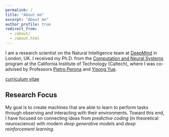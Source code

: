 ```yaml
---
permalink: /
title: "About me"
excerpt: "About me"
author_profile: true
redirect_from:
  - /about/
  - /about.html
---
```


I am a research scientist on the Natural Intelligence team at [DeepMind](https://www.deepmind.com) in London, UK. I received my Ph.D. from the [Computation and Neural Systems](https://www.bbe.caltech.edu/academics/cns) program at the California Institute of Technology (Caltech), where I was co-advised by Professors [Pietro Perona](http://www.vision.caltech.edu/people.html) and [Yisong Yue](http://www.yisongyue.com/about.php).

[curriculum vitae](../files/marino_cv.pdf)

## Research Focus

My goal is to create machines that are able to learn to perform tasks through observing and interacting with their environments. Toward this end, I have focused on connecting ideas from *predictive coding* (in theoretical neuroscience) with modern *deep generative models* and *deep reinforcement learning*.
